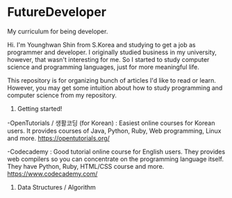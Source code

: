 # FutureDeveloper
My curriculum for being developer.

Hi. I'm Younghwan Shin from S.Korea and studying to get a job as programmer and developer. I originally studied business in my university, however, that wasn't interesting for me. So I started to study computer science and programming languages, just for more meaningful life.




This repository is for organizing bunch of articles I'd like to read or learn. However, you may get some intuition about how to study programming and computer science from my repository.





1. Getting started!

-OpenTutorials / 생활코딩 (for Korean) : Easiest online courses for Korean users. It provides courses of Java, Python, Ruby, Web programming, Linux and more. 
https://opentutorials.org/

-Codecademy : Good tutorial online course for English users. They provides web compilers so you can concentrate on the programming language itself. They have Python, Ruby, HTML/CSS course and more. 
https://www.codecademy.com/





1. Data Structures / Algorithm
